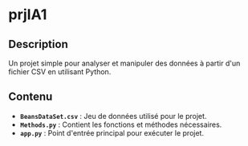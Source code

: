 # prjIA1

## Description

Un projet simple pour analyser et manipuler des données à partir d'un fichier CSV en utilisant Python.

## Contenu

- **`BeansDataSet.csv`** : Jeu de données utilisé pour le projet.
- **`Methods.py`** : Contient les fonctions et méthodes nécessaires.
- **`app.py`** : Point d'entrée principal pour exécuter le projet.

